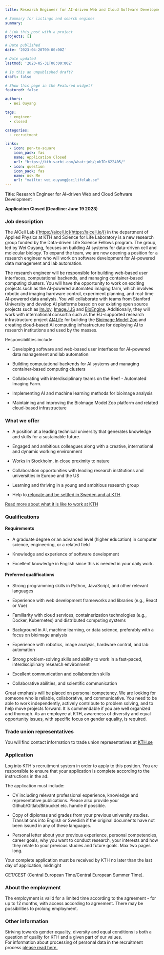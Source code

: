 ```yaml
---
title: Research Engineer for AI-driven Web and Cloud Software Development

# Summary for listings and search engines
summary: 

# Link this post with a project
projects: []

# Date published
date: '2023-04-20T00:00:00Z'

# Date updated
lastmod: '2023-05-31T00:00:00Z'

# Is this an unpublished draft?
draft: false

# Show this page in the Featured widget?
featured: false

authors:
  - Wei Ouyang

tags:
  - engineer
  - closed

categories:
  - recruitment

links:
  - icon: pen-to-square
    icon_pack: fas
    name: Application Closed
    url: "https://kth.varbi.com/what:job/jobID:622405/"
  - icon: question
    icon_pack: fas
    name: Ask Me
    url: "mailto: wei.ouyang@scilifelab.se"
---
```

Title:  Research Engineer for AI-driven Web and Cloud Software Development

**Application Closed (Deadline: June 19 2023)**


### Job description

The AICell Lab ([https://aicell.io](https://aicell.io/)) in the department of Applied Physics at KTH and Science for Life Laboratory is a new research group funded by the Data-driven Life Science Fellows program. The group, led by Wei Ouyang, focuses on building AI systems for data-driven cell and molecular biology. To expand the team, we are now opening a position for a research engineer who will work on software development for AI-powered data management and lab automation.

The research engineer will be responsible for building web-based user interfaces, computational backends, and managing container-based computing clusters. You will have the opportunity to work on exciting projects such as the AI-powered automated imaging farm, which involves robotic and imaging hardware control, experiment planning, and real-time AI-powered data analysis. You will collaborate with teams from Stanford University and develop AI platforms based on our existing open source projects such as [ImJoy](https://imjoy.io/#/), [ImageJ.JS](https://github.com/imjoy-team/imagej.js) and [BioEngine](https://aicell.io/project/bioengine/). Additionally, they will work with international consortia such as the EU-supported research infrastructure project [AI4Life](https://ai4life.eurobioimaging.eu/) for building the [Bioimage Model Zoo](https://bioimage.io/) and creating cloud-based AI computing infrastructure for deploying AI to research institutions and used by the masses.

Responsibilities include:

-   Developing software and web-based user interfaces for AI-powered data management and lab automation

-   Building computational backends for AI systems and managing container-based computing clusters

-   Collaborating with interdisciplinary teams on the Reef - Automated Imaging Farm.

-   Implementing AI and machine learning methods for bioimage analysis

-   Maintaining and improving the BioImage Model Zoo platform and related cloud-based infrastructure

### What we offer 

-   A position at a leading technical university that generates knowledge and skills for a sustainable future.

-   Engaged and ambitious colleagues along with a creative, international and dynamic working environment

-   Works in Stockholm, in close proximity to nature

-   Collaboration opportunities with leading research institutions and universities in Europe and the US

-   Learning and thriving in a young and ambitious research group

-   Help to[ relocate and be settled in Sweden and at KTH](https://www.kth.se/en/om/work-at-kth/relocation).

[Read more about what it is like to work at KTH](https://www.kth.se/en/om/work-at-kth/kth-your-future-workplace-1.49050)

### Qualifications

#### Requirements

-   A graduate degree or an advanced level (higher education) in computer science, engineering, or a related field

-   Knowledge and experience of software development

-   Excellent knowledge in English since this is needed in your daily work.

#### Preferred qualifications

-   Strong programming skills in Python, JavaScript, and other relevant languages

-   Experience with web development frameworks and libraries (e.g., React or Vue)

-   Familiarity with cloud services, containerization technologies (e.g., Docker, Kubernetes) and distributed computing systems

-   Background in AI, machine learning, or data science, preferably with a focus on bioimage analysis

-   Experience with robotics, image analysis, hardware control, and lab automation

-   Strong problem-solving skills and ability to work in a fast-paced, interdisciplinary research environment

-   Excellent communication and collaboration skills

-   Collaborative abilities, and scientific communication

Great emphasis will be placed on personal competency. We are looking for someone who is reliable, collaborative, and communicative. You need to be able to work independently, actively contribute to problem solving, and to help move projects forward. It is commendable if you are well organized and thorough. As an employee at KTH, awareness of diversity and equal opportunity issues, with specific focus on gender equality, is required.

### Trade union representatives

You will find contact information to trade union representatives at [KTH.se](https://intra.kth.se/en/administration/rekrytering/annonsering/fackrepresentanter-1.500898)

### Application

Log into KTH's recruitment system in order to apply to this position. You are responsible to ensure that your application is complete according to the instructions in the ad.

The application must include:

-   CV including relevant professional experience, knowledge and representative publications. Please also provide your Github/Gitlab/Bitbucket etc. handle if possible.

-   Copy of diplomas and grades from your previous university studies. Translations into English or Swedish if the original documents have not been issued in any of these languages.

-   Personal letter about your previous experience, personal competencies, career goals, why you want to conduct research, your interests and how they relate to your previous studies and future goals. Max two pages long.

Your complete application must be received by KTH no later than the last day of application, midnight

CET/CEST (Central European Time/Central European Summer Time).

### About the employment

The employment is valid for a limited time according to the agreement - for up to 12 months, with access according to agreement. There may be possibilities to prolong employment.

### Other information

Striving towards gender equality, diversity and equal conditions is both a question of quality for KTH and a given part of our values.\
For information about processing of personal data in the recruitment process [please read here.](https://www.kth.se/en/om/work-at-kth/processing-of-personal-data-in-the-recruitment-process-1.823440)
